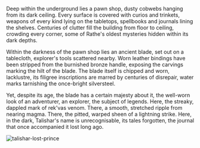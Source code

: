 Deep within the underground lies a pawn shop, dusty cobwebs hanging from its dark ceiling. Every surface is covered with curios and trinkets, weapons of every kind lying on the tabletops, spellbooks and journals lining the shelves. Centuries of clutter fill the building from floor to ceiling, crowding every corner, some of Rathe's oldest mysteries hidden within its dark depths.

Within the darkness of the pawn shop lies an ancient blade, set out on a tablecloth, explorer's tools scattered nearby. Worn leather bindings have been stripped from the burnished bronze handle, exposing the carvings marking the hilt of the blade. The blade itself is chipped and worn, lacklustre, its filigree inscriptions are marred by centuries of disrepair, water marks tarnishing the once-bright silversteel.

Yet, despite its age, the blade has a certain majesty about it, the well-worn look of an adventurer, an explorer, the subject of legends. Here, the streaky, dappled mark of rek'vas venom. There, a smooth, stretched ripple from nearing magma. There, the pitted, warped sheen of a lightning strike. Here, in the dark, Talishar's name is unrecognisable, its tales forgotten, the journal that once accompanied it lost long ago.

<img src="https://media.githubusercontent.com/media/nathaneastwood/fablore/main/src/weapons/media/talishar-lost-prince.webp" alt="talishar-lost-prince" class="center">
